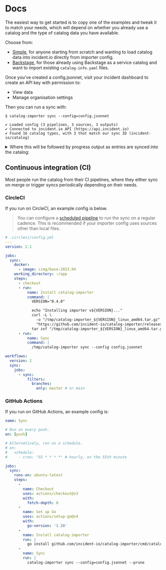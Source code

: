 # Docs

The easiest way to get started is to copy one of the examples and tweak it to
match your needs, which will depend on whether you already use a catalog and the
type of catalog data you have available.

Choose from:

- [Simple](simple), for anyone starting from scratch and wanting to load catalog
  data into incident.io directly from importer config.
- [Backstage](backstage), for those already using Backstage as a service catalog
  and want to import existing `catalog-info.yaml` files.

Once you've created a config.jsonnet, visit your incident dashboard to create an
API key with permission to:

- View data
- Manage organisation settings

Then you can run a sync with:

```console
$ catalog-importer sync --config=config.jsonnet

✔ Loaded config (3 pipelines, 3 sources, 3 outputs)
✔ Connected to incident.io API (https://api.incident.io)
✔ Found 16 catalog types, with 3 that match our sync ID (incident-io/catalog)
```

<details>
  <summary>
    Where this will be followed by progress output as entries are synced into
    the catalog:
  </summary>

```
↻ Creating catalog types that don't yet exist...
  ✔ Custom["Feature"] (id=01GYZMPSJPBE1ZFDF1ESEWFYZF)
  ✔ Custom["Integration"] (id=01GYZMPSV08SYE4RF49C3JZT76)
  ✔ Custom["Team"] (id=01GYZMPT7C692DXCEVHFHVKZAQ)

↻ Syncing catalog type schemas...
  ✔ Custom["Feature"] (id=01GYZMPSJPBE1ZFDF1ESEWFYZF)
  ✔ Custom["Integration"] (id=01GYZMPSV08SYE4RF49C3JZT76)
  ✔ Custom["Team"] (id=01GYZMPT7C692DXCEVHFHVKZAQ)

↻ Syncing pipeline... (Custom["Feature"])

  ↻ Loading data from sources...
    ✔ inline (found 30 entries)

  ↻ Syncing entries...

    ↻ Custom["Feature"]
      ✔ Building entries... (found 30 entries matching filters)
      ✔ No entries to delete
      ✔ Creating new entries in catalog... (30 entries to create)
      ✔ No existing entries to update

↻ Syncing pipeline... (Custom["Integration"])

  ↻ Loading data from sources...
    ✔ inline (found 21 entries)

  ↻ Syncing entries...

    ↻ Custom["Integration"]
      ✔ Building entries... (found 21 entries matching filters)
      ✔ No entries to delete
      ✔ Creating new entries in catalog... (21 entries to create)
      ✔ No existing entries to update

↻ Syncing pipeline... (Custom["Team"])

  ↻ Loading data from sources...
    ✔ inline (found 3 entries)

  ↻ Syncing entries...

    ↻ Custom["Team"]
      ✔ Building entries... (found 3 entries matching filters)
      ✔ No entries to delete
      ✔ Creating new entries in catalog... (3 entries to create)
      ✔ No existing entries to update
```

</details>

## Continuous integration (CI)

Most people run the catalog from their CI pipelines, where they either sync on
merge or trigger syncs periodically depending on their needs.

### CircleCI

If you run on CircleCI, an example config is below.

> You can configure a [scheduled pipeline](https://circleci.com/docs/scheduled-pipelines/)
> to run the sync on a regular cadence. This is recommended if your importer
> config uses sources other than local files.

```yaml
# .circleci/config.yml
---
version: 2.1

jobs:
  sync:
    docker:
      - image: cimg/base:2023.04
    working_directory: ~/app
    steps:
      - checkout
      - run:
          name: Install catalog-importer
          command: |
            VERSION="0.4.0"

            echo "Installing importer v${VERSION}..."
            curl -L \
              -o "/tmp/catalog-importer_${VERSION}_linux_amd64.tar.gz" \
              "https://github.com/incident-io/catalog-importer/releases/download/v${VERSION}/catalog-importer_${VERSION}_linux_amd64.tar.gz"
            tar zxf "/tmp/catalog-importer_${VERSION}_linux_amd64.tar.gz" -C /tmp
      - run:
          name: Sync
          command: |
            /tmp/catalog-importer sync --config config.jsonnet

workflows:
  version: 2
  sync:
    jobs:
      - sync:
          filters:
            branches:
              only: master # or main
```

### GitHub Actions

If you run on GitHub Actions, an example config is:

```yaml
name: Sync

# Run on every push.
on: [push]

# Alternatively, run on a schedule.
# on:
#   schedule:
#     - cron: "55 * * * *" # hourly, on the 55th minute

jobs:
  sync:
    runs-on: ubuntu-latest
    steps:
      -
        name: Checkout
        uses: actions/checkout@v3
        with:
          fetch-depth: 0
      -
        name: Set up Go
        uses: actions/setup-go@v4
        with:
          go-version: '1.20'
      -
        name: Install catalog-importer
        run: |
          go install github.com/incident-io/catalog-importer/cmd/catalog-importer@latest
      -
        name: Sync
        run: |
          catalog-importer sync --config=config.jsonnet --prune
```
